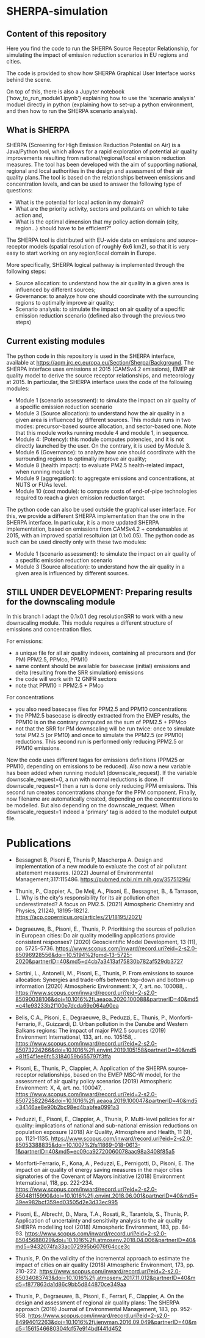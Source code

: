# SHERPA-simulation

## Content of this repository

Here you find the code to run the SHERPA Source Receptor Relationship, for simulating the impact of emission reduction scenarios in EU regions and cities.

The code is provided to show how SHERPA Graphical User Interface works behind the scene.

On top of this, there is also a Jupyter notebook ('how_to_run_module1.ipynb') explaining how to use the 'scenario analysis' moduel directly in python (explaining how to set-up a python environment, and then how to run the SHERPA scenario analysis).

## What is SHERPA
SHERPA (Screening for High Emission Reduction Potential on Air) is a Java/Python tool, which allows for a rapid exploration of potential air quality improvements resulting from national/regional/local emission reduction measures. The tool has been developed with the aim of supporting national, regional and local authorities in the design and assessment of their air quality plans.The tool is based on the relationships between emissions and concentration levels, and can be used to answer the following type of questions:

- What is the potential for local action in my domain?
- What are the priority activity, sectors and pollutants on which to take action and,
- What is the optimal dimension that my policy action domain (city, region…) should have to be efficient?"

The SHERPA tool is distributed with EU-wide data on emissions and source-receptor models (spatial resolution of roughly 6x6 km2), so that it is very easy to start working on any region/local domain in Europe.

More specifically, SHERPA logical pathway is implemented through the following steps:

- Source allocation: to understand how the air quality in a given area is influenced by different sources;
- Governance: to analyze how one should coordinate with the surrounding regions to optimally improve air quality;
- Scenario analysis: to simulate the impact on air quality of a specific emission reduction scenario (defined also through the previous two steps)

## Current existing modules
The python code in this repository is used in the SHERPA interface, available at https://aqm.jrc.ec.europa.eu/Section/Sherpa/Background.
The SHERPA interface uses emissions at 2015 (CAMSv4.2 emissions), EMEP air quality model to derive the source receptor relationships, and meteorology at 2015.
In particular, the SHERPA interface uses the code of the following modules:

-  Module 1 (scenario assessment): to simulate the impact on air quality of a specific emission reduction scenario
-  Module 3 (Source allocation): to understand how the air quality in a given area is influenced by different sources. This module runs in two modes: precursor-based source allocation, and sector-based one. Note that this module works running module 4 and module 1, in sequence.
-  Module 4: (Potency): this module computes potencies, and it is not directly launched by the user. On the contrary, it is used by Module 3.
-  Module 6 (Governance): to analyze how one should coordinate with the surrounding regions to optimally improve air quality;
-  Module 8 (health impact): to evaluate PM2.5 health-related impact, when running module 1
-  Module 9 (aggregation): to aggregate emissions and concentrations, at NUTS or FUAs level.
-  Module 10 (cost module): to compute costs of end-of-pipe technologies required to reach a given emission reduction target.

The python code can also be used outside the graphical user interface. For this, we provide a different SHERPA implementation than the one in the SHERPA interface. 
In particular, it is a more updated SHERPA implementation, based on emissions from CAMSv4.2 + condensables at 2015, with an improved spatial resoltuion (at 0.1x0.05). 
The python code as such can be used directly only with these two modules:

-  Module 1 (scenario assessment): to simulate the impact on air quality of a specific emission reduction scenario
-  Module 3 (Source allocation): to understand how the air quality in a given area is influenced by different sources. 

## STILL UNDER DEVELOPMENT: Preparing results for the downscaling module
In this branch I adapt the 0.1x0.1 deg resolutionSRR to work with a new downscaling module. This module requires a different structure of emissions and concentration files.

For emissions:

- a unique file for all air quality indexes, containing all precursors and (for PM) PPM2.5, PPMco, PPM10
- same content should be available for basecase (initial) emissions and delta (resulting from the SRR simulation) emissions 
- the code will work with 12 GNFR sectors
- note that PPM10 = PPM2.5 + PMco

For concentrations

- you also need basecase files for PPM2.5 and PPM10 concentrations
- the PPM2.5 basecase is directly extracted from the EMEP results, the PPM10 is on the contrary computed as the sum of PPM2.5 + PPMco
- not that the SRR for PM downscaling will be run twice: once to simulate total PM2.5 (or PM10) and once to simulate the PPM2.5 (or PPM10) reductions. This second run is performed only reducing PPM2.5 or PPM10 emissions.

Now the code uses different tagas for emissions definitions (PPM25 or PPM10, depending on emissions to be reduced). 
Also now a new variable has been added when running module1 (downscale_request). 
If the variable downscale_request=0, a run with normal reductions is done. If downscale_request=1 then a run is done only reducing PPM emissions. 
This second run creates concentrations change for the PPM component. Finally, now filename are automatically created, depending on the concentrations to be modelled.
But also depending on the downscale_request. When downscale_request=1 indeed a 'primary' tag is added to the module1 output file.

# Publications

- Bessagnet B, Pisoni E, Thunis P, Mascherpa A. 
Design and implementation of a new module to evaluate the cost of air pollutant abatement measures. 
(2022) Journal of Environmental Management;317:115486. 
https://pubmed.ncbi.nlm.nih.gov/35751296/ 

- Thunis, P., Clappier, A., De Meij, A., Pisoni, E., Bessagnet, B., & Tarrason, L.
Why is the city's responsibility for its air pollution often underestimated? A focus on PM2.5. 
(2021) Atmospheric Chemistry and Physics, 21(24), 18195-18212. 
https://acp.copernicus.org/articles/21/18195/2021/

- Degraeuwe, B., Pisoni, E., Thunis, P.
Prioritising the sources of pollution in European cities: Do air quality modelling applications provide consistent responses?
(2020) Geoscientific Model Development, 13 (11), pp. 5725-5736. 
https://www.scopus.com/inward/record.uri?eid=2-s2.0-85096928556&doi=10.5194%2fgmd-13-5725-2020&partnerID=40&md5=d4cb7a3413af75830b782af529db3727

- Sartini, L., Antonelli, M., Pisoni, E., Thunis, P.
From emissions to source allocation: Synergies and trade-offs between top-down and bottom-up information
(2020) Atmospheric Environment: X, 7, art. no. 100088, . 
https://www.scopus.com/inward/record.uri?eid=2-s2.0-85090038106&doi=10.1016%2fj.aeaoa.2020.100088&partnerID=40&md5=c41e93233b2f100e7dcda69e064a90ea

- Belis, C.A., Pisoni, E., Degraeuwe, B., Peduzzi, E., Thunis, P., Monforti-Ferrario, F., Guizzardi, D.
Urban pollution in the Danube and Western Balkans regions: The impact of major PM2.5 sources
(2019) Environment International, 133, art. no. 105158, . 
https://www.scopus.com/inward/record.uri?eid=2-s2.0-85073224266&doi=10.1016%2fj.envint.2019.105158&partnerID=40&md5=81f54f1ee6fc53184059b655797f3ffa

- Pisoni, E., Thunis, P., Clappier, A.
Application of the SHERPA source-receptor relationships, based on the EMEP MSC-W model, for the assessment of air quality policy scenarios
(2019) Atmospheric Environment: X, 4, art. no. 100047, . 
https://www.scopus.com/inward/record.uri?eid=2-s2.0-85072582264&doi=10.1016%2fj.aeaoa.2019.100047&partnerID=40&md5=34146ae8e90b2bc98ed4babfea0991a3

- Peduzzi, E., Pisoni, E., Clappier, A., Thunis, P.
Multi-level policies for air quality: implications of national and sub-national emission reductions on population exposure
(2018) Air Quality, Atmosphere and Health, 11 (9), pp. 1121-1135. 
https://www.scopus.com/inward/record.uri?eid=2-s2.0-85053388835&doi=10.1007%2fs11869-018-0613-1&partnerID=40&md5=ec09ca92720060078aac98a3408f85a5

- Monforti-Ferrario, F., Kona, A., Peduzzi, E., Pernigotti, D., Pisoni, E.
The impact on air quality of energy saving measures in the major cities signatories of the Covenant of Mayors initiative
(2018) Environment International, 118, pp. 222-234. 
https://www.scopus.com/inward/record.uri?eid=2-s2.0-85048115990&doi=10.1016%2fj.envint.2018.06.001&partnerID=40&md5=39ee982bcf359ed03505d2e3d33ec995

- Pisoni, E., Albrecht, D., Mara, T.A., Rosati, R., Tarantola, S., Thunis, P.
Application of uncertainty and sensitivity analysis to the air quality SHERPA modelling tool
(2018) Atmospheric Environment, 183, pp. 84-93. 
https://www.scopus.com/inward/record.uri?eid=2-s2.0-85045688029&doi=10.1016%2fj.atmosenv.2018.04.006&partnerID=40&md5=9432074fa33ac072995b6076f64cce3c

- Thunis, P.
On the validity of the incremental approach to estimate the impact of cities on air quality
(2018) Atmospheric Environment, 173, pp. 210-222. 
https://www.scopus.com/inward/record.uri?eid=2-s2.0-85034083743&doi=10.1016%2fj.atmosenv.2017.11.012&partnerID=40&md5=f877863da1d86c9bb5d844870ce349aa

- Thunis, P., Degraeuwe, B., Pisoni, E., Ferrari, F., Clappier, A.
On the design and assessment of regional air quality plans: The SHERPA approach
(2016) Journal of Environmental Management, 183, pp. 952-958. 
https://www.scopus.com/inward/record.uri?eid=2-s2.0-84994012263&doi=10.1016%2fj.jenvman.2016.09.049&partnerID=40&md5=1561546680304fcf57e914bdf441d452
